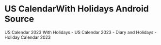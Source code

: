 # US CalendarWith Holidays Android Source
 US Calendar 2023 With Holidays - US Calendar 2023 - Diary and Holidays - Holiday Calendar 2023
